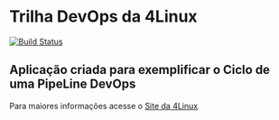 # Trilha DevOps da 4Linux

<!-- Altere a Flag abaixo com sua URL do Travis -->
[![Build Status](https://travis-ci.org/bruno81/DevOpsLab-HelloWorld.svg?branch=master)](https://travis-ci.org/bruno81/DevOpsLab-HelloWorld)

## Aplicação criada para exemplificar o Ciclo de uma PipeLine DevOps


Para maiores informações acesse o [Site da 4Linux](https://www.4linux.com.br/cursos/devops)
